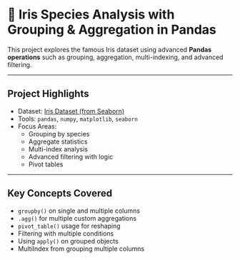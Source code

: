 # 🌸 Iris Species Analysis with Grouping & Aggregation in Pandas

This project explores the famous Iris dataset using advanced **Pandas operations** such as grouping, aggregation, multi-indexing, and advanced filtering. 

---

##  Project Highlights

- Dataset: [Iris Dataset (from Seaborn)](https://github.com/mwaskom/seaborn-data/blob/master/iris.csv)
- Tools: `pandas`, `numpy`, `matplotlib`, `seaborn`
- Focus Areas:
  - Grouping by species
  - Aggregate statistics
  - Multi-index analysis
  - Advanced filtering with logic
  - Pivot tables

---

##  Key Concepts Covered

- `groupby()` on single and multiple columns
- `.agg()` for multiple custom aggregations
- `pivot_table()` usage for reshaping
- Filtering with multiple conditions
- Using `apply()` on grouped objects
- MultiIndex from grouping multiple columns



